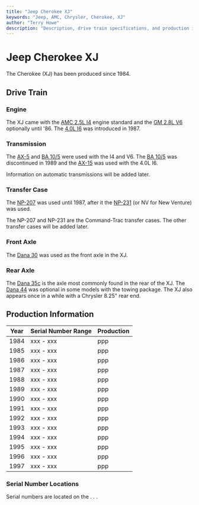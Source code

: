 ```yaml
---
title: "Jeep Cherokee XJ"
keywords: "Jeep, AMC, Chrysler, Cherokee, XJ"
author: "Terry Howe"
description: "Description, drive train specifications, and production information for the Jeep Cherokee XJ"
---
```

# Jeep Cherokee XJ

The Cherokee (XJ) has been produced since 1984. 

## Drive Train

### Engine

The XJ came with the [AMC 2.5L I4](/engine/factory/amc150.md) engine standard and the [GM 2.8L V6](/engine/factory/gm173.md) optionally until '86. The [4.0L I6](/engine/factory/amc242.md) was introduced in 1987. 

### Transmission

The [AX-5](/transmission/factory/ax5.md) and [BA 10/5](/transmission/factory/ba10.md) were used with the I4 and V6. The [BA 10/5](/transmission/factory/ba10.md) was discontinued in 1989 and the [AX-15](/transmission/factory/ax15.md) was used with the 4.0L I6. 

Information on automatic transmissions will be added later. 

### Transfer Case

The [NP-207](/xfer/factory/np207.md) was used until 1987, after it the [NP-231](/xfer/factory/np231.md) (or NV for New Venture) was used. 

The NP-207 and NP-231 are the Command-Trac transfer cases. The other transfer cases will be added later. 

### Front Axle

The [Dana 30](/axle/factory/d30.md) was used as the front axle in the XJ. 

### Rear Axle

The [Dana 35c](/axle/factory/d35c.md) is the axle most commonly found in the rear of the XJ. The [Dana 44](/axle/factory/d44.md) was optional in some models with the towing package. The XJ also appears once in a while with a Chrysler 8.25" rear end. 

## Production Information

| Year | Serial Number Range | Production |
|------|---------------------|------------|
| 1984 | xxx - xxx           | ppp        |
| 1985 | xxx - xxx           | ppp        |
| 1986 | xxx - xxx           | ppp        |
| 1987 | xxx - xxx           | ppp        |
| 1988 | xxx - xxx           | ppp        |
| 1989 | xxx - xxx           | ppp        |
| 1990 | xxx - xxx           | ppp        |
| 1991 | xxx - xxx           | ppp        |
| 1992 | xxx - xxx           | ppp        |
| 1993 | xxx - xxx           | ppp        |
| 1994 | xxx - xxx           | ppp        |
| 1995 | xxx - xxx           | ppp        |
| 1996 | xxx - xxx           | ppp        |
| 1997 | xxx - xxx           | ppp        |

### Serial Number Locations

Serial numbers are located on the . . .